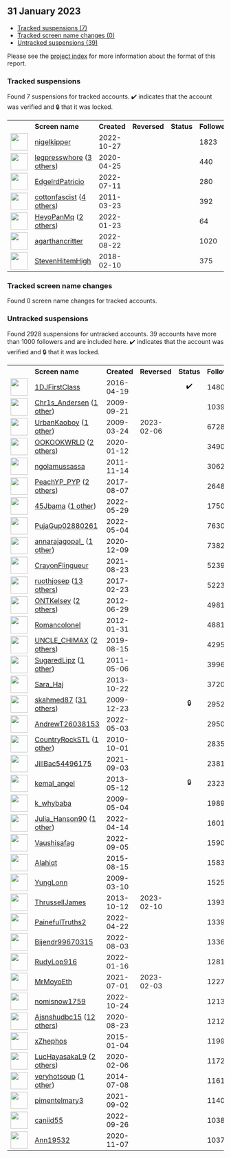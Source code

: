 ## 31 January 2023

* [Tracked suspensions (7)](#tracked-suspensions)
* [Tracked screen name changes (0)](#tracked-screen-name-changes)
* [Untracked suspensions (39)](#untracked-suspensions)

Please see the [project index](https://github.com/travisbrown/twitter-watch) for more information about the format of this report.

### Tracked suspensions

Found 7 suspensions for tracked accounts.
  ✔️ indicates that the account was verified and 🔒 that it was locked.

<table>
    <tr>
        <th></th>
        <th align="left">Screen name</th>
        <th align="left">Created</th>
        <th align="left">Reversed</th>
        <th align="left">Status</th>
        <th align="left">Followers</th>
        <th align="left">Ranking</th></tr>
    </tr>
        <tr>
            <td><a href="https://twitter.com/intent/user?user_id=1585570063817506818">
                <img src="https://pbs.twimg.com/profile_images/1585571458796949506/mmxR6si3_normal.jpg" width="40px" height="40px" align="center"/></a>
            </td>
            <td>
                <a href="https://twitter.com/nigelkipper">nigelkipper</a></td>
            <td>2022-10-27</td>
            <td></td>
            <td align="center"></td>
            <td>1823</td>
            <td>2933</td>
        </tr>
        <tr>
            <td><a href="https://twitter.com/intent/user?user_id=1254137124359561216">
                <img src="https://pbs.twimg.com/profile_images/1557404610104819712/ZwwsFaSC_normal.jpg" width="40px" height="40px" align="center"/></a>
            </td>
            <td>
                <a href="https://twitter.com/legpresswhore">legpresswhore</a>&nbsp;(<a href="https://api.memory.lol/v1/tw/id/1254137124359561216">3 others</a>)&nbsp;</td>
            <td>2020-04-25</td>
            <td></td>
            <td align="center"></td>
            <td>440</td>
            <td>6788</td>
        </tr>
        <tr>
            <td><a href="https://twitter.com/intent/user?user_id=1546443630356926466">
                <img src="https://pbs.twimg.com/profile_images/1557096669493075968/WpcuhD9y_normal.jpg" width="40px" height="40px" align="center"/></a>
            </td>
            <td>
                <a href="https://twitter.com/EdgelrdPatricio">EdgelrdPatricio</a></td>
            <td>2022-07-11</td>
            <td></td>
            <td align="center"></td>
            <td>280</td>
            <td>10935</td>
        </tr>
        <tr>
            <td><a href="https://twitter.com/intent/user?user_id=270638265">
                <img src="https://pbs.twimg.com/profile_images/1541843894698213376/g_FIn59w_normal.jpg" width="40px" height="40px" align="center"/></a>
            </td>
            <td>
                <a href="https://twitter.com/cottonfascist">cottonfascist</a>&nbsp;(<a href="https://api.memory.lol/v1/tw/id/270638265">4 others</a>)&nbsp;</td>
            <td>2011-03-23</td>
            <td></td>
            <td align="center"></td>
            <td>392</td>
            <td>25791</td>
        </tr>
        <tr>
            <td><a href="https://twitter.com/intent/user?user_id=1485172934515830786">
                <img src="https://pbs.twimg.com/profile_images/1570500251772928001/jXjjCe1n_normal.jpg" width="40px" height="40px" align="center"/></a>
            </td>
            <td>
                <a href="https://twitter.com/HeyoPanMq">HeyoPanMq</a>&nbsp;(<a href="https://api.memory.lol/v1/tw/id/1485172934515830786">2 others</a>)&nbsp;</td>
            <td>2022-01-23</td>
            <td></td>
            <td align="center"></td>
            <td>64</td>
            <td>51517</td>
        </tr>
        <tr>
            <td><a href="https://twitter.com/intent/user?user_id=1561754741213888514">
                <img src="https://pbs.twimg.com/profile_images/1570002388949372928/C6Foe422_normal.jpg" width="40px" height="40px" align="center"/></a>
            </td>
            <td>
                <a href="https://twitter.com/agarthancritter">agarthancritter</a></td>
            <td>2022-08-22</td>
            <td></td>
            <td align="center"></td>
            <td>1020</td>
            <td>82939</td>
        </tr>
        <tr>
            <td><a href="https://twitter.com/intent/user?user_id=962417205311868928">
                <img src="https://pbs.twimg.com/profile_images/1593506505407471616/jbG2Rp40_normal.jpg" width="40px" height="40px" align="center"/></a>
            </td>
            <td>
                <a href="https://twitter.com/StevenHitemHigh">StevenHitemHigh</a></td>
            <td>2018-02-10</td>
            <td></td>
            <td align="center"></td>
            <td>375</td>
            <td>87343</td>
        </tr></table>

### Tracked screen name changes

Found 0 screen name changes for tracked accounts.

### Untracked suspensions

Found 2928 suspensions for untracked accounts.
39 accounts have more than 1000 followers and are included here.
  ✔️ indicates that the account was verified and 🔒 that it was locked.

<table>
    <tr>
        <th></th>
        <th align="left">Screen name</th>
        <th align="left">Created</th>
        <th align="left">Reversed</th>
        <th align="left">Status</th>
        <th align="left">Followers</th>
    </tr>
        <tr>
            <td><a href="https://twitter.com/intent/user?user_id=722299932292616192">
                <img src="https://pbs.twimg.com/profile_images/1571988801848844289/YLolIm60_normal.jpg" width="40px" height="40px" align="center"/></a>
            </td>
            <td>
                <a href="https://twitter.com/1DJFirstClass">1DJFirstClass</a></td>
            <td>2016-04-19</td>
            <td></td>
            <td align="center">✔️</td>
            <td>148040</td>
        </tr>
        <tr>
            <td><a href="https://twitter.com/intent/user?user_id=75965240">
                <img src="https://pbs.twimg.com/profile_images/1031000368199725056/VtSoWAqU_normal.jpg" width="40px" height="40px" align="center"/></a>
            </td>
            <td>
                <a href="https://twitter.com/Chr1s_Andersen">Chr1s_Andersen</a>&nbsp;(<a href="https://api.memory.lol/v1/tw/id/75965240">1 other</a>)&nbsp;</td>
            <td>2009-09-21</td>
            <td></td>
            <td align="center"></td>
            <td>103945</td>
        </tr>
        <tr>
            <td><a href="https://twitter.com/intent/user?user_id=26266863">
                <img src="https://pbs.twimg.com/profile_images/1587537414511132672/LFWA3L2J_normal.jpg" width="40px" height="40px" align="center"/></a>
            </td>
            <td>
                <a href="https://twitter.com/UrbanKaoboy">UrbanKaoboy</a>&nbsp;(<a href="https://api.memory.lol/v1/tw/id/26266863">1 other</a>)&nbsp;</td>
            <td>2009-03-24</td>
            <td>2023-02-06</td>
            <td align="center"></td>
            <td>67286</td>
        </tr>
        <tr>
            <td><a href="https://twitter.com/intent/user?user_id=1216375079925374976">
                <img src="https://pbs.twimg.com/profile_images/1554013032459763712/e2eumVnp_normal.jpg" width="40px" height="40px" align="center"/></a>
            </td>
            <td>
                <a href="https://twitter.com/OOKOOKWRLD">OOKOOKWRLD</a>&nbsp;(<a href="https://api.memory.lol/v1/tw/id/1216375079925374976">2 others</a>)&nbsp;</td>
            <td>2020-01-12</td>
            <td></td>
            <td align="center"></td>
            <td>34909</td>
        </tr>
        <tr>
            <td><a href="https://twitter.com/intent/user?user_id=412545053">
                <img src="https://pbs.twimg.com/profile_images/1363481693512998913/T84JuHBV_normal.jpg" width="40px" height="40px" align="center"/></a>
            </td>
            <td>
                <a href="https://twitter.com/ngolamussassa">ngolamussassa</a></td>
            <td>2011-11-14</td>
            <td></td>
            <td align="center"></td>
            <td>30621</td>
        </tr>
        <tr>
            <td><a href="https://twitter.com/intent/user?user_id=894509734975295489">
                <img src="https://pbs.twimg.com/profile_images/1543868783697473536/63lr5UBY_normal.jpg" width="40px" height="40px" align="center"/></a>
            </td>
            <td>
                <a href="https://twitter.com/PeachYP_PYP">PeachYP_PYP</a>&nbsp;(<a href="https://api.memory.lol/v1/tw/id/894509734975295489">2 others</a>)&nbsp;</td>
            <td>2017-08-07</td>
            <td></td>
            <td align="center"></td>
            <td>26488</td>
        </tr>
        <tr>
            <td><a href="https://twitter.com/intent/user?user_id=1531051309671059456">
                <img src="https://pbs.twimg.com/profile_images/1597821698258223105/9uineRQi_normal.jpg" width="40px" height="40px" align="center"/></a>
            </td>
            <td>
                <a href="https://twitter.com/45Jbama">45Jbama</a>&nbsp;(<a href="https://api.memory.lol/v1/tw/id/1531051309671059456">1 other</a>)&nbsp;</td>
            <td>2022-05-29</td>
            <td></td>
            <td align="center"></td>
            <td>17501</td>
        </tr>
        <tr>
            <td><a href="https://twitter.com/intent/user?user_id=1521808453848932359">
                <img src="https://pbs.twimg.com/profile_images/1521809017978646528/G5SZyT8l_normal.jpg" width="40px" height="40px" align="center"/></a>
            </td>
            <td>
                <a href="https://twitter.com/PujaGup02880261">PujaGup02880261</a></td>
            <td>2022-05-04</td>
            <td></td>
            <td align="center"></td>
            <td>7630</td>
        </tr>
        <tr>
            <td><a href="https://twitter.com/intent/user?user_id=1336537855649329154">
                <img src="https://pbs.twimg.com/profile_images/1553171409861595142/-XJ2aRyJ_normal.jpg" width="40px" height="40px" align="center"/></a>
            </td>
            <td>
                <a href="https://twitter.com/annarajagopal_">annarajagopal_</a>&nbsp;(<a href="https://api.memory.lol/v1/tw/id/1336537855649329154">1 other</a>)&nbsp;</td>
            <td>2020-12-09</td>
            <td></td>
            <td align="center"></td>
            <td>7382</td>
        </tr>
        <tr>
            <td><a href="https://twitter.com/intent/user?user_id=1429777033475788801">
                <img src="https://pbs.twimg.com/profile_images/1430441566796140551/UnXccdjr_normal.jpg" width="40px" height="40px" align="center"/></a>
            </td>
            <td>
                <a href="https://twitter.com/CrayonFlingueur">CrayonFlingueur</a></td>
            <td>2021-08-23</td>
            <td></td>
            <td align="center"></td>
            <td>5239</td>
        </tr>
        <tr>
            <td><a href="https://twitter.com/intent/user?user_id=834778631087996928">
                <img src="https://pbs.twimg.com/profile_images/1514297283814252558/RO5heSl2_normal.jpg" width="40px" height="40px" align="center"/></a>
            </td>
            <td>
                <a href="https://twitter.com/ruothjosep">ruothjosep</a>&nbsp;(<a href="https://api.memory.lol/v1/tw/id/834778631087996928">13 others</a>)&nbsp;</td>
            <td>2017-02-23</td>
            <td></td>
            <td align="center"></td>
            <td>5223</td>
        </tr>
        <tr>
            <td><a href="https://twitter.com/intent/user?user_id=621502494">
                <img src="https://pbs.twimg.com/profile_images/1408169750568525824/GtBSghG1_normal.jpg" width="40px" height="40px" align="center"/></a>
            </td>
            <td>
                <a href="https://twitter.com/ONTKelsey">ONTKelsey</a>&nbsp;(<a href="https://api.memory.lol/v1/tw/id/621502494">2 others</a>)&nbsp;</td>
            <td>2012-06-29</td>
            <td></td>
            <td align="center"></td>
            <td>4981</td>
        </tr>
        <tr>
            <td><a href="https://twitter.com/intent/user?user_id=479653703">
                <img src="https://pbs.twimg.com/profile_images/1440639758351290375/fp1Bw2M9_normal.jpg" width="40px" height="40px" align="center"/></a>
            </td>
            <td>
                <a href="https://twitter.com/Romancolonel">Romancolonel</a></td>
            <td>2012-01-31</td>
            <td></td>
            <td align="center"></td>
            <td>4881</td>
        </tr>
        <tr>
            <td><a href="https://twitter.com/intent/user?user_id=1161996807410466816">
                <img src="https://pbs.twimg.com/profile_images/1483748919083474944/9GeyHdte_normal.jpg" width="40px" height="40px" align="center"/></a>
            </td>
            <td>
                <a href="https://twitter.com/UNCLE_CHIMAX">UNCLE_CHIMAX</a>&nbsp;(<a href="https://api.memory.lol/v1/tw/id/1161996807410466816">2 others</a>)&nbsp;</td>
            <td>2019-08-15</td>
            <td></td>
            <td align="center"></td>
            <td>4295</td>
        </tr>
        <tr>
            <td><a href="https://twitter.com/intent/user?user_id=293940158">
                <img src="https://pbs.twimg.com/profile_images/1481317719941210119/MtYS--ph_normal.jpg" width="40px" height="40px" align="center"/></a>
            </td>
            <td>
                <a href="https://twitter.com/SugaredLipz">SugaredLipz</a>&nbsp;(<a href="https://api.memory.lol/v1/tw/id/293940158">1 other</a>)&nbsp;</td>
            <td>2011-05-06</td>
            <td></td>
            <td align="center"></td>
            <td>3996</td>
        </tr>
        <tr>
            <td><a href="https://twitter.com/intent/user?user_id=2149292156">
                <img src="https://pbs.twimg.com/profile_images/1460623738119069699/x7gjgES4_normal.jpg" width="40px" height="40px" align="center"/></a>
            </td>
            <td>
                <a href="https://twitter.com/Sara_Haj">Sara_Haj</a></td>
            <td>2013-10-22</td>
            <td></td>
            <td align="center"></td>
            <td>3720</td>
        </tr>
        <tr>
            <td><a href="https://twitter.com/intent/user?user_id=98950596">
                <img src="https://pbs.twimg.com/profile_images/1564995774202519555/13U52fVX_normal.jpg" width="40px" height="40px" align="center"/></a>
            </td>
            <td>
                <a href="https://twitter.com/skahmed87">skahmed87</a>&nbsp;(<a href="https://api.memory.lol/v1/tw/id/98950596">31 others</a>)&nbsp;</td>
            <td>2009-12-23</td>
            <td></td>
            <td align="center">🔒</td>
            <td>2952</td>
        </tr>
        <tr>
            <td><a href="https://twitter.com/intent/user?user_id=1521617566237696000">
                <img src="https://pbs.twimg.com/profile_images/1594068634195955713/NxBzD3O1_normal.jpg" width="40px" height="40px" align="center"/></a>
            </td>
            <td>
                <a href="https://twitter.com/AndrewT26038153">AndrewT26038153</a></td>
            <td>2022-05-03</td>
            <td></td>
            <td align="center"></td>
            <td>2950</td>
        </tr>
        <tr>
            <td><a href="https://twitter.com/intent/user?user_id=197545745">
                <img src="https://pbs.twimg.com/profile_images/1265770441387307008/8aOyontZ_normal.jpg" width="40px" height="40px" align="center"/></a>
            </td>
            <td>
                <a href="https://twitter.com/CountryRockSTL">CountryRockSTL</a>&nbsp;(<a href="https://api.memory.lol/v1/tw/id/197545745">1 other</a>)&nbsp;</td>
            <td>2010-10-01</td>
            <td></td>
            <td align="center"></td>
            <td>2835</td>
        </tr>
        <tr>
            <td><a href="https://twitter.com/intent/user?user_id=1433781025122013206">
                <img src="https://pbs.twimg.com/profile_images/1433781057212633111/kmgPzW5r_normal.jpg" width="40px" height="40px" align="center"/></a>
            </td>
            <td>
                <a href="https://twitter.com/JillBac54496175">JillBac54496175</a></td>
            <td>2021-09-03</td>
            <td></td>
            <td align="center"></td>
            <td>2381</td>
        </tr>
        <tr>
            <td><a href="https://twitter.com/intent/user?user_id=1423245498">
                <img src="https://pbs.twimg.com/profile_images/1538559659790958595/lbsVpmGb_normal.jpg" width="40px" height="40px" align="center"/></a>
            </td>
            <td>
                <a href="https://twitter.com/kemal_angel">kemal_angel</a></td>
            <td>2013-05-12</td>
            <td></td>
            <td align="center">🔒</td>
            <td>2323</td>
        </tr>
        <tr>
            <td><a href="https://twitter.com/intent/user?user_id=37726791">
                <img src="https://pbs.twimg.com/profile_images/979599206/abefe_s_car_gift_2_me_normal.png" width="40px" height="40px" align="center"/></a>
            </td>
            <td>
                <a href="https://twitter.com/k_whybaba">k_whybaba</a></td>
            <td>2009-05-04</td>
            <td></td>
            <td align="center"></td>
            <td>1989</td>
        </tr>
        <tr>
            <td><a href="https://twitter.com/intent/user?user_id=1514402501973454848">
                <img src="https://pbs.twimg.com/profile_images/1592845206319243264/4QzJUyFc_normal.jpg" width="40px" height="40px" align="center"/></a>
            </td>
            <td>
                <a href="https://twitter.com/Julia_Hanson90">Julia_Hanson90</a>&nbsp;(<a href="https://api.memory.lol/v1/tw/id/1514402501973454848">1 other</a>)&nbsp;</td>
            <td>2022-04-14</td>
            <td></td>
            <td align="center"></td>
            <td>1601</td>
        </tr>
        <tr>
            <td><a href="https://twitter.com/intent/user?user_id=1566908819493588994">
                <img src="https://pbs.twimg.com/profile_images/1586213332754829314/blX4K7AQ_normal.png" width="40px" height="40px" align="center"/></a>
            </td>
            <td>
                <a href="https://twitter.com/Vaushisafag">Vaushisafag</a></td>
            <td>2022-09-05</td>
            <td></td>
            <td align="center"></td>
            <td>1590</td>
        </tr>
        <tr>
            <td><a href="https://twitter.com/intent/user?user_id=3424431178">
                <img src="https://pbs.twimg.com/profile_images/1583295782123438080/g2HuHVLw_normal.jpg" width="40px" height="40px" align="center"/></a>
            </td>
            <td>
                <a href="https://twitter.com/Alahiqt">Alahiqt</a></td>
            <td>2015-08-15</td>
            <td></td>
            <td align="center"></td>
            <td>1583</td>
        </tr>
        <tr>
            <td><a href="https://twitter.com/intent/user?user_id=23575339">
                <img src="https://pbs.twimg.com/profile_images/1592299064078618624/uA6S2vwz_normal.jpg" width="40px" height="40px" align="center"/></a>
            </td>
            <td>
                <a href="https://twitter.com/YungLonn">YungLonn</a></td>
            <td>2009-03-10</td>
            <td></td>
            <td align="center"></td>
            <td>1525</td>
        </tr>
        <tr>
            <td><a href="https://twitter.com/intent/user?user_id=710982731">
                <img src="https://pbs.twimg.com/profile_images/1315623972554317824/ZRxmWQ01_normal.jpg" width="40px" height="40px" align="center"/></a>
            </td>
            <td>
                <a href="https://twitter.com/ThrussellJames">ThrussellJames</a></td>
            <td>2013-10-12</td>
            <td>2023-02-10</td>
            <td align="center"></td>
            <td>1393</td>
        </tr>
        <tr>
            <td><a href="https://twitter.com/intent/user?user_id=1517563083346092035">
                <img src="https://pbs.twimg.com/profile_images/1590798198355988509/viAqTBHK_normal.jpg" width="40px" height="40px" align="center"/></a>
            </td>
            <td>
                <a href="https://twitter.com/PainefulTruths2">PainefulTruths2</a></td>
            <td>2022-04-22</td>
            <td></td>
            <td align="center"></td>
            <td>1339</td>
        </tr>
        <tr>
            <td><a href="https://twitter.com/intent/user?user_id=1554748156126330880">
                <img src="https://pbs.twimg.com/profile_images/1588594264040161281/GmtUse8Z_normal.jpg" width="40px" height="40px" align="center"/></a>
            </td>
            <td>
                <a href="https://twitter.com/Bijendr99670315">Bijendr99670315</a></td>
            <td>2022-08-03</td>
            <td></td>
            <td align="center"></td>
            <td>1336</td>
        </tr>
        <tr>
            <td><a href="https://twitter.com/intent/user?user_id=1482807171427364865">
                <img src="https://pbs.twimg.com/profile_images/1511740709404962822/FZjxdnjj_normal.jpg" width="40px" height="40px" align="center"/></a>
            </td>
            <td>
                <a href="https://twitter.com/RudyLop916">RudyLop916</a></td>
            <td>2022-01-16</td>
            <td></td>
            <td align="center"></td>
            <td>1281</td>
        </tr>
        <tr>
            <td><a href="https://twitter.com/intent/user?user_id=1410423890879340544">
                <img src="https://pbs.twimg.com/profile_images/1596616343469662208/TunEn46P_normal.jpg" width="40px" height="40px" align="center"/></a>
            </td>
            <td>
                <a href="https://twitter.com/MrMoyoEth">MrMoyoEth</a></td>
            <td>2021-07-01</td>
            <td>2023-02-03</td>
            <td align="center"></td>
            <td>1227</td>
        </tr>
        <tr>
            <td><a href="https://twitter.com/intent/user?user_id=1584624277927649286">
                <img src="https://pbs.twimg.com/profile_images/1585350123025989660/YEgj1ljw_normal.jpg" width="40px" height="40px" align="center"/></a>
            </td>
            <td>
                <a href="https://twitter.com/nomisnow1759">nomisnow1759</a></td>
            <td>2022-10-24</td>
            <td></td>
            <td align="center"></td>
            <td>1213</td>
        </tr>
        <tr>
            <td><a href="https://twitter.com/intent/user?user_id=1297472501077876736">
                <img src="https://pbs.twimg.com/profile_images/1597239419492528129/jWFMVjIK_normal.jpg" width="40px" height="40px" align="center"/></a>
            </td>
            <td>
                <a href="https://twitter.com/Ajsnshudbc15">Ajsnshudbc15</a>&nbsp;(<a href="https://api.memory.lol/v1/tw/id/1297472501077876736">12 others</a>)&nbsp;</td>
            <td>2020-08-23</td>
            <td></td>
            <td align="center"></td>
            <td>1212</td>
        </tr>
        <tr>
            <td><a href="https://twitter.com/intent/user?user_id=2958015026">
                <img src="https://pbs.twimg.com/profile_images/1319680149307129858/6AL6Yh0A_normal.jpg" width="40px" height="40px" align="center"/></a>
            </td>
            <td>
                <a href="https://twitter.com/xZhephos">xZhephos</a></td>
            <td>2015-01-04</td>
            <td></td>
            <td align="center"></td>
            <td>1199</td>
        </tr>
        <tr>
            <td><a href="https://twitter.com/intent/user?user_id=1225502829433032705">
                <img src="https://pbs.twimg.com/profile_images/1596172463754330112/aL1pmpz7_normal.jpg" width="40px" height="40px" align="center"/></a>
            </td>
            <td>
                <a href="https://twitter.com/LucHayasakaL9">LucHayasakaL9</a>&nbsp;(<a href="https://api.memory.lol/v1/tw/id/1225502829433032705">2 others</a>)&nbsp;</td>
            <td>2020-02-06</td>
            <td></td>
            <td align="center"></td>
            <td>1172</td>
        </tr>
        <tr>
            <td><a href="https://twitter.com/intent/user?user_id=2611094983">
                <img src="https://pbs.twimg.com/profile_images/1589284190696136704/znWTUBCm_normal.jpg" width="40px" height="40px" align="center"/></a>
            </td>
            <td>
                <a href="https://twitter.com/veryhotsoup">veryhotsoup</a>&nbsp;(<a href="https://api.memory.lol/v1/tw/id/2611094983">1 other</a>)&nbsp;</td>
            <td>2014-07-08</td>
            <td></td>
            <td align="center"></td>
            <td>1161</td>
        </tr>
        <tr>
            <td><a href="https://twitter.com/intent/user?user_id=1433483028051996679">
                <img src="https://pbs.twimg.com/profile_images/1433483507188305926/SwOT6oFO_normal.jpg" width="40px" height="40px" align="center"/></a>
            </td>
            <td>
                <a href="https://twitter.com/pimentelmary3">pimentelmary3</a></td>
            <td>2021-09-02</td>
            <td></td>
            <td align="center"></td>
            <td>1140</td>
        </tr>
        <tr>
            <td><a href="https://twitter.com/intent/user?user_id=1574500299141693440">
                <img src="https://pbs.twimg.com/profile_images/1574502587793129491/tnZdDGE5_normal.jpg" width="40px" height="40px" align="center"/></a>
            </td>
            <td>
                <a href="https://twitter.com/caniid55">caniid55</a></td>
            <td>2022-09-26</td>
            <td></td>
            <td align="center"></td>
            <td>1038</td>
        </tr>
        <tr>
            <td><a href="https://twitter.com/intent/user?user_id=1324926730180685825">
                <img src="https://pbs.twimg.com/profile_images/1482480334663000067/JudDdGuE_normal.jpg" width="40px" height="40px" align="center"/></a>
            </td>
            <td>
                <a href="https://twitter.com/Ann19532">Ann19532</a></td>
            <td>2020-11-07</td>
            <td></td>
            <td align="center"></td>
            <td>1037</td>
        </tr></table>
